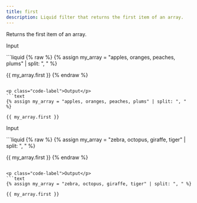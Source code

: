 ```yaml
---
title: first
description: Liquid filter that returns the first item of an array.
---
```


Returns the first item of an array.

<p class="code-label">Input</p>
```liquid
{% raw %}
{% assign my_array = "apples, oranges, peaches, plums" | split: ", " %}

{{ my_array.first }}
{% endraw %}
```

<p class="code-label">Output</p>
```text
{% assign my_array = "apples, oranges, peaches, plums" | split: ", " %}

{{ my_array.first }}
```

<p class="code-label">Input</p>
```liquid
{% raw %}
{% assign my_array = "zebra, octopus, giraffe, tiger" | split: ", " %}

{{ my_array.first }}
{% endraw %}
```

<p class="code-label">Output</p>
```text
{% assign my_array = "zebra, octopus, giraffe, tiger" | split: ", " %}

{{ my_array.first }}
```
